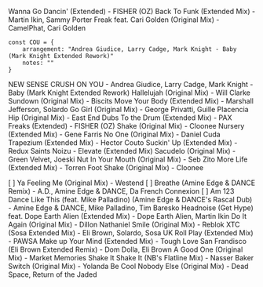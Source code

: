 Wanna Go Dancin' (Extended) - FISHER (OZ)
Back To Funk (Extended Mix) - Martin Ikin, Sammy Porter
Freak feat. Cari Golden (Original Mix) - CamelPhat, Cari Golden

```
const COU = {
    arrangement: "Andrea Giudice, Larry Cadge, Mark Knight - Baby (Mark Knight Extended Rework)"
    notes: ""
}
```

NEW SENSE CRUSH ON YOU - Andrea Giudice, Larry Cadge, Mark Knight - Baby (Mark Knight Extended Rework)
Hallelujah (Original Mix) - Will Clarke
Sundown (Original Mix) - Biscits
Move Your Body (Extended Mix) - Marshall Jefferson, Solardo
Go Girl (Original Mix) - George Privatti, Guille Placencia
Hip (Original Mix) - East End Dubs
To the Drum (Extended Mix) - PAX
Freaks (Extended) - FISHER (OZ)
Shake (Original Mix) - Cloonee
Nursery (Extended Mix) - Gene Farris
No One (Original Mix) - Daniel Cuda
Trapezium (Extended Mix) - Hector Couto
Suckin' Up (Extended Mix) - Redux Saints
Noizu - Elevate (Extended Mix)
Sacudelo (Original Mix) - Green Velvet, Joeski
Nut In Your Mouth (Original Mix) - Seb Zito
More Life (Extended Mix) - Torren Foot
Shake (Original Mix) - Cloonee

[ ] Ya Feeling Me (Original Mix) - Westend
[ ] Breathe (Amine Edge & DANCE Remix) - A.D., Amine Edge & DANCE, Da French Connexion
[ ] Am 123 Dance Like This (feat. Mike Palladino) (Amine Edge & DANCE's Rascal Dub) - Amine Edge & DANCE, Mike Palladino, Tim Baresko
Headnoise (Get Hype) feat. Dope Earth Alien (Extended Mix) - Dope Earth Alien, Martin Ikin
Do It Again (Original Mix) - Dillon Nathaniel
Smile (Original Mix) - Reblok
XTC (Sosa Extended Mix) - Eli Brown, Solardo, Sosa UK
Roll Play (Extended Mix) - PAWSA
Make up Your Mind (Extended Mix) - Tough Love
San Frandisco (Eli Brown Extended Remix) - Dom Dolla, Eli Brown
A Good One (Original Mix) - Market Memories
Shake It Shake It (NB's Flatline Mix) - Nasser Baker
Switch (Original Mix) - Yolanda Be Cool
Nobody Else (Original Mix) - Dead Space, Return of the Jaded